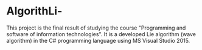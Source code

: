 # AlgorithLi-
This project is the final result of studying the course "Programming and software of information technologies". It is a developed Lie algorithm (wave algorithm) in the C# programming language using MS Visual Studio 2015.
